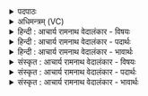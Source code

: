<details><summary>पदपाठः</summary>

नू꣢नम्। पु꣣नानः꣢। अ꣡वि꣢꣯भिः। प꣡रि꣢꣯। स्र꣣व। अ꣡द꣢꣯ब्धः। अ। द꣣ब्धः। सुरभि꣡न्त꣢रः। सु꣣। रभि꣡न्त꣢रः। सु꣣ते꣢। चि꣣त्। त्वा। अप्सु꣢। म꣣दामः। अ꣡न्ध꣢꣯सा। श्री꣣ण꣡न्तः꣢। गो꣡भिः꣢꣯। उ꣡त्त꣢꣯रम्। १३१४।
</details>

<details><summary>अधिमन्त्रम् (VC)</summary>

- पवमानः सोमः
- सप्तर्षयः
- बार्हतः प्रगाथः (विषमा बृहती, समा सतोबृहती)
- पञ्चमः
</details>

<details><summary>हिन्दी : आचार्य रामनाथ वेदालंकार - विषयः</summary>

अगले मन्त्र में परमात्मा को सम्बोधन किया गया है।
</details>

<details><summary>हिन्दी : आचार्य रामनाथ वेदालंकार - पदार्थः</summary>

पदार्थान्वयभाषाः -  हे सोम ! हे रसनिधि परमात्मन् ! (नूनम्) निश्चय ही (अविभिः) अपनी रक्षाओं से (पुनानः) हमें पवित्र करते हुए, (अदब्धः) किसी से न हराये जा सकनेवाले, (सुरभिन्तरः) अतिशय सौरभमय आप (परि स्रव)आनन्द-रस को प्रवाहित करो। (अन्धसा) आनन्द-रस के साथ (अप्सु) हमारे कर्मों में (सुते चित्) आपके परिस्रुत होने पर (उत्तरम्) अत्यन्त उत्कृष्ट (त्वा) आपको (गोभिः) आत्मा,मन,एवं बुद्धि से (श्रीणन्तः) पकाते हुए अर्थात् ध्याते हुए,हम(मदामः) मुदित होते हैं ॥२॥
</details>

<details><summary>हिन्दी : आचार्य रामनाथ वेदालंकार - भावार्थः</summary>

भावार्थभाषाः -  परमात्मा में ध्यान से रक्षा,पवित्रता,सद्गुणों की सुगन्ध और परमानन्द प्राप्त होते हैं ॥२॥
</details>

<details><summary>संस्कृत : आचार्य रामनाथ वेदालंकार - विषयः</summary>

अथ परमात्मानं सम्बोधयति।
</details>

<details><summary>संस्कृत : आचार्य रामनाथ वेदालंकार - पदार्थः</summary>

पदार्थान्वयभाषाः -  हे सोम ! हे रसनिधे परमात्मन् ! (नूनम्) निश्चयेन (अविभिः) स्वकीयाभिः रक्षाभिः (पुनानः) अस्मान् पवित्रान् कुर्वाणः, (अदब्धः) केनापि अपराजितः, (सुरभिन्तरः) अतिशयेन सौरभमयः त्वम् (परिस्रव) आनन्दरसं प्रवाहय। (अन्धसा) आनन्दरसेन सह (अप्सु) अस्माकं कर्मसु (सुते चित्) त्वयि परिस्रुते सति (उत्तरम्) उत्कृष्टतरम् (त्वा) त्वाम् (गोभिः) आत्ममनोबुद्धिभिः (श्रीणन्तः) परिपचन्तः,ध्यायन्तः इति यावत्।[श्रीञ् पाके,क्र्यादिः।] (मदामः) मोदामहे।[मदी हर्षग्लेपनयोः,भ्वादिः]॥२॥
</details>

<details><summary>संस्कृत : आचार्य रामनाथ वेदालंकार - भावार्थः</summary>

भावार्थभाषाः -  परमात्मध्यानेन रक्षा पवित्रता सद्गुणसौरभं परमानन्दश्च प्राप्यते ॥२॥
</details>